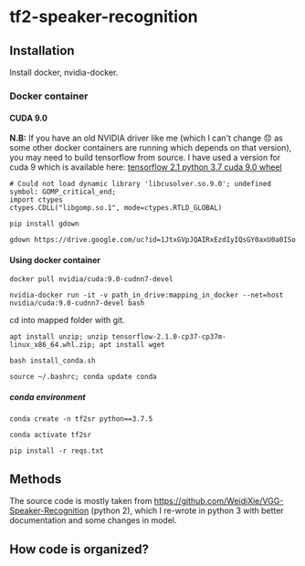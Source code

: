 # tf2-speaker-recognition


## Installation

Install docker, nvidia-docker.

### Docker container

#### CUDA 9.0
**N.B:** If you have an old NVIDIA driver like me (which I can't change :disappointed: as some other docker containers are running which depends on that version), you may need to build tensorflow from source. I have used a version for cuda 9 which is available here: [tensorflow 2.1 python 3.7 cuda 9.0 wheel](https://drive.google.com/file/d/1JtxGVpJQAIRxEzdIyIQsGY0axU0a0ISo/view)

```
# Could not load dynamic library 'libcusolver.so.9.0'; undefined symbol: GOMP_critical_end;
import ctypes
ctypes.CDLL("libgomp.so.1", mode=ctypes.RTLD_GLOBAL)
```

`pip install gdown`

`gdown https://drive.google.com/uc?id=1JtxGVpJQAIRxEzdIyIQsGY0axU0a0ISo`

#### Using docker container

`docker pull nvidia/cuda:9.0-cudnn7-devel`

`nvidia-docker run -it -v path_in_drive:mapping_in_docker --net=host nvidia/cuda:9.0-cudnn7-devel bash`

cd into mapped folder with git.

`apt install unzip; unzip tensorflow-2.1.0-cp37-cp37m-linux_x86_64.whl.zip; apt install wget`

`bash install_conda.sh`

`source ~/.bashrc; conda update conda`

##### conda environment

`conda create -n tf2sr python==3.7.5`

`conda activate tf2sr`

`pip install -r reqs.txt`
## Methods

The source code is mostly taken from https://github.com/WeidiXie/VGG-Speaker-Recognition (python 2), which I re-wrote in python 3 with better documentation and some changes in model.


## How code is organized?

